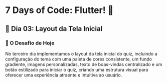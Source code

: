 # 7 Days of Code: Flutter! 📲

## 📳 Dia 03:  Layout da Tela Inicial
### 🚀 O Desafio de Hoje

No terceiro dia implementamos o layout da tela inicial do quiz, incluindo a configuração do tema com uma paleta de cores consistente, um fundo gradiente, imagens personalizadas, texto de boas-vindas centralizado e um botão estilizado para iniciar o quiz, criando uma estrutura visual para oferecer uma experiência atraente e intuitiva ao usuário.
